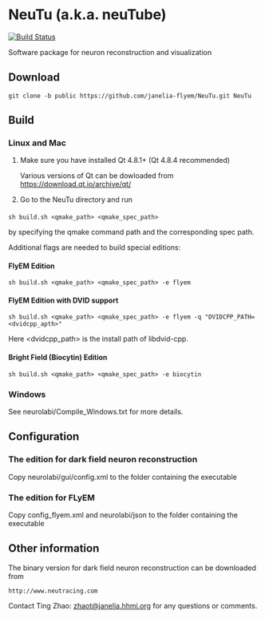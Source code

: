 NeuTu (a.k.a. neuTube)
=====

[![Build Status](https://drone.io/github.com/janelia-flyem/NeuTu/status.png)](https://drone.io/github.com/janelia-flyem/NeuTu/latest)

Software package for neuron reconstruction and visualization

## Download

    git clone -b public https://github.com/janelia-flyem/NeuTu.git NeuTu

## Build

### Linux and Mac

1. Make sure you have installed Qt 4.8.1+ (Qt 4.8.4 recommended)

    Various versions of Qt can be dowloaded from https://download.qt.io/archive/qt/
    
2. Go to the NeuTu directory and run

####

    sh build.sh <qmake_path> <qmake_spec_path>

by specifying the qmake command path and the corresponding spec path. 

Additional flags are needed to build special editions:

#### FlyEM Edition
    
    sh build.sh <qmake_path> <qmake_spec_path> -e flyem

#### FlyEM Edition with DVID support
    
    sh build.sh <qmake_path> <qmake_spec_path> -e flyem -q "DVIDCPP_PATH=<dvidcpp_apth>"
    
Here \<dvidcpp_path\> is the install path of libdvid-cpp.

#### Bright Field (Biocytin) Edition

    sh build.sh <qmake_path> <qmake_spec_path> -e biocytin

### Windows

See neurolabi/Compile_Windows.txt for more details.

## Configuration

### The edition for dark field neuron reconstruction
Copy neurolabi/gui/config.xml to the folder containing the executable 

### The edition for FLyEM
Copy config_flyem.xml and neurolabi/json to the folder containing the executable

## Other information
 
The binary version for dark field neuron reconstruction can be downloaded from 

    http://www.neutracing.com

Contact Ting Zhao: zhaot@janelia.hhmi.org for any questions or comments.
